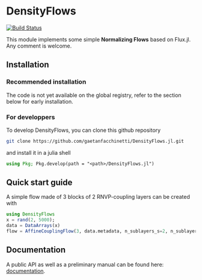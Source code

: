 # DensityFlows

[![Build Status](https://github.com/gaetanfacchinetti/DensityFlows.jl/actions/workflows/CI.yml/badge.svg?branch=main)](https://github.com/gaetanfacchinetti/DensityFlows.jl/actions/workflows/CI.yml?query=branch%3Amain)


This module implements some simple **Normalizing Flows** based on Flux.jl. Any comment is welcome.

## Installation

### Recommended installation

The code is not yet available on the global registry, refer to the section below for early installation.

### For developpers

To develop DensityFlows, you can clone this github repository

```bash
git clone https://github.com/gaetanfacchinetti/DensityFlows.jl.git
```
and install it in a julia shell
```julia
using Pkg; Pkg.develop(path = "<path>/DensityFlows.jl")
```


## Quick start guide

A simple flow made of 3 blocks of 2 RNVP-coupling layers can be created with

```julia
using DensityFlows
x = rand(2, 5000);
data = DataArrays(x)
flow = AffineCouplingFlow(3, data.metadata, n_sublayers_s=2, n_sublayers_t=2)
```


## Documentation

A public API as well as a preliminary manual can be found here: 
[documentation](https://gaetanfacchinetti.github.io/docs/DensityFlows.jl/).
